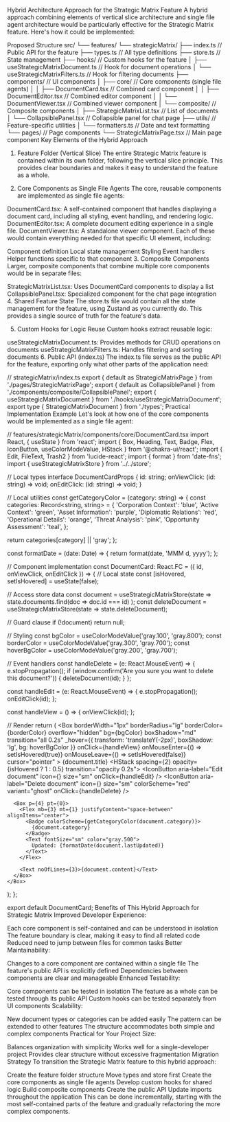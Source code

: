 
Hybrid Architecture Approach for the Strategic Matrix Feature
A hybrid approach combining elements of vertical slice architecture and single file agent architecture would be particularly effective for the Strategic Matrix feature. Here's how it could be implemented:

Proposed Structure
src/
└── features/
    └── strategicMatrix/
        ├── index.ts                           // Public API for the feature
        ├── types.ts                           // All type definitions
        ├── store.ts                           // State management
        ├── hooks/                             // Custom hooks for the feature
        │   ├── useStrategicMatrixDocument.ts  // Hook for document operations
        │   └── useStrategicMatrixFilters.ts   // Hook for filtering documents
        ├── components/                        // UI components
        │   ├── core/                          // Core components (single file agents)
        │   │   ├── DocumentCard.tsx           // Combined card component
        │   │   ├── DocumentEditor.tsx         // Combined editor component
        │   │   └── DocumentViewer.tsx         // Combined viewer component
        │   └── composite/                     // Composite components
        │       ├── StrategicMatrixList.tsx    // List of documents
        │       └── CollapsiblePanel.tsx       // Collapsible panel for chat page
        ├── utils/                             // Feature-specific utilities
        │   └── formatters.ts                  // Date and text formatting
        └── pages/                             // Page components
            └── StrategicMatrixPage.tsx        // Main page component
Key Elements of the Hybrid Approach
1. Feature Folder (Vertical Slice)
The entire Strategic Matrix feature is contained within its own folder, following the vertical slice principle. This provides clear boundaries and makes it easy to understand the feature as a whole.

2. Core Components as Single File Agents
The core, reusable components are implemented as single file agents:

DocumentCard.tsx: A self-contained component that handles displaying a document card, including all styling, event handling, and rendering logic.
DocumentEditor.tsx: A complete document editing experience in a single file.
DocumentViewer.tsx: A standalone viewer component.
Each of these would contain everything needed for that specific UI element, including:

Component definition
Local state management
Styling
Event handlers
Helper functions specific to that component
3. Composite Components
Larger, composite components that combine multiple core components would be in separate files:

StrategicMatrixList.tsx: Uses DocumentCard components to display a list
CollapsiblePanel.tsx: Specialized component for the chat page integration
4. Shared Feature State
The store.ts file would contain all the state management for the feature, using Zustand as you currently do. This provides a single source of truth for the feature's data.

5. Custom Hooks for Logic Reuse
Custom hooks extract reusable logic:

useStrategicMatrixDocument.ts: Provides methods for CRUD operations on documents
useStrategicMatrixFilters.ts: Handles filtering and sorting documents
6. Public API (index.ts)
The index.ts file serves as the public API for the feature, exporting only what other parts of the application need:

// strategicMatrix/index.ts
export { default as StrategicMatrixPage } from './pages/StrategicMatrixPage';
export { default as CollapsiblePanel } from './components/composite/CollapsiblePanel';
export { useStrategicMatrixDocument } from './hooks/useStrategicMatrixDocument';
export type { StrategicMatrixDocument } from './types';
Practical Implementation Example
Let's look at how one of the core components would be implemented as a single file agent:

// features/strategicMatrix/components/core/DocumentCard.tsx
import React, { useState } from 'react';
import { Box, Heading, Text, Badge, Flex, IconButton, useColorModeValue, HStack } from '@chakra-ui/react';
import { Edit, FileText, Trash2 } from 'lucide-react';
import { format } from 'date-fns';
import { useStrategicMatrixStore } from '../../store';

// Local types
interface DocumentCardProps {
  id: string;
  onViewClick: (id: string) => void;
  onEditClick: (id: string) => void;
}

// Local utilities
const getCategoryColor = (category: string) => {
  const categories: Record<string, string> = {
    'Corporation Context': 'blue',
    'Active Context': 'green',
    'Asset Information': 'purple',
    'Diplomatic Relations': 'red',
    'Operational Details': 'orange',
    'Threat Analysis': 'pink',
    'Opportunity Assessment': 'teal',
  };
  
  return categories[category] || 'gray';
};

const formatDate = (date: Date) => {
  return format(date, 'MMM d, yyyy');
};

// Component implementation
const DocumentCard: React.FC<DocumentCardProps> = ({ id, onViewClick, onEditClick }) => {
  // Local state
  const [isHovered, setIsHovered] = useState(false);
  
  // Access store data
  const document = useStrategicMatrixStore(state => 
    state.documents.find(doc => doc.id === id)
  );
  const deleteDocument = useStrategicMatrixStore(state => state.deleteDocument);
  
  // Guard clause
  if (!document) return null;
  
  // Styling
  const bgColor = useColorModeValue('gray.100', 'gray.800');
  const borderColor = useColorModeValue('gray.300', 'gray.700');
  const hoverBgColor = useColorModeValue('gray.200', 'gray.700');
  
  // Event handlers
  const handleDelete = (e: React.MouseEvent) => {
    e.stopPropagation();
    if (window.confirm('Are you sure you want to delete this document?')) {
      deleteDocument(id);
    }
  };
  
  const handleEdit = (e: React.MouseEvent) => {
    e.stopPropagation();
    onEditClick(id);
  };
  
  const handleView = () => {
    onViewClick(id);
  };

  // Render
  return (
    <Box
      borderWidth="1px"
      borderRadius="lg"
      borderColor={borderColor}
      overflow="hidden"
      bg={bgColor}
      boxShadow="md"
      transition="all 0.2s"
      _hover={{ transform: 'translateY(-2px)', boxShadow: 'lg', bg: hoverBgColor }}
      onClick={handleView}
      onMouseEnter={() => setIsHovered(true)}
      onMouseLeave={() => setIsHovered(false)}
      cursor="pointer"
    >
      <Flex p={4} justifyContent="space-between" alignItems="center">
        <Flex alignItems="center">
          <FileText size={20} />
          <Heading size="md" ml={2}>
            {document.title}
          </Heading>
        </Flex>
        <HStack spacing={2} opacity={isHovered ? 1 : 0.5} transition="opacity 0.2s">
          <IconButton
            aria-label="Edit document"
            icon={<Edit size={18} />}
            size="sm"
            onClick={handleEdit}
          />
          <IconButton
            aria-label="Delete document"
            icon={<Trash2 size={18} />}
            size="sm"
            colorScheme="red"
            variant="ghost"
            onClick={handleDelete}
          />
        </HStack>
      </Flex>
      
      <Box p={4} pt={0}>
        <Flex mb={3} mt={1} justifyContent="space-between" alignItems="center">
          <Badge colorScheme={getCategoryColor(document.category)}>
            {document.category}
          </Badge>
          <Text fontSize="sm" color="gray.500">
            Updated: {formatDate(document.lastUpdated)}
          </Text>
        </Flex>
        
        <Text noOfLines={3}>{document.content}</Text>
      </Box>
    </Box>
  );
};

export default DocumentCard;
Benefits of This Hybrid Approach for Strategic Matrix
Improved Developer Experience:

Each core component is self-contained and can be understood in isolation
The feature boundary is clear, making it easy to find all related code
Reduced need to jump between files for common tasks
Better Maintainability:

Changes to a core component are contained within a single file
The feature's public API is explicitly defined
Dependencies between components are clear and manageable
Enhanced Testability:

Core components can be tested in isolation
The feature as a whole can be tested through its public API
Custom hooks can be tested separately from UI components
Scalability:

New document types or categories can be added easily
The pattern can be extended to other features
The structure accommodates both simple and complex components
Practical for Your Project Size:

Balances organization with simplicity
Works well for a single-developer project
Provides clear structure without excessive fragmentation
Migration Strategy
To transition the Strategic Matrix feature to this hybrid approach:

Create the feature folder structure
Move types and store first
Create the core components as single file agents
Develop custom hooks for shared logic
Build composite components
Create the public API
Update imports throughout the application
This can be done incrementally, starting with the most self-contained parts of the feature and gradually refactoring the more complex components.